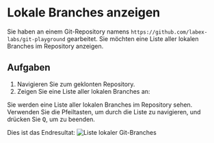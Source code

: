 # Lokale Branches anzeigen

Sie haben an einem Git-Repository namens `https://github.com/labex-labs/git-playground` gearbeitet. Sie möchten eine Liste aller lokalen Branches im Repository anzeigen.

## Aufgaben

1. Navigieren Sie zum geklonten Repository.
2. Zeigen Sie eine Liste aller lokalen Branches an:

Sie werden eine Liste aller lokalen Branches im Repository sehen. Verwenden Sie die Pfeiltasten, um durch die Liste zu navigieren, und drücken Sie <kbd>Q</kbd>, um zu beenden.

Dies ist das Endresultat:
![Liste lokaler Git-Branches](../assets/challenge-view-all-branches.png)
